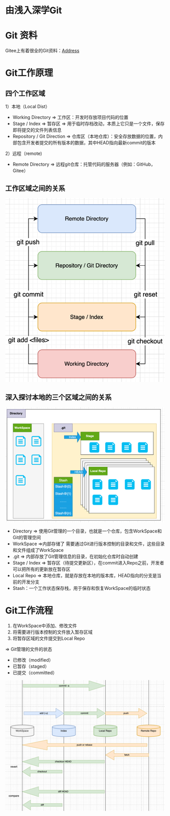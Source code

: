 # 由浅入深学Git

# Git 资料

Gitee上有着很全的Git资料：[Address](https://gitee.com/all-about-git)



# Git工作原理

## 四个工作区域

1）本地（Local Dist）

- Working Directory => 工作区：开发时存放项目代码的位置
- Stage / Index => 暂存区 => 用于临时存档改动，本质上它只是一个文件，保存即将提交的文件列表信息
- Repository / Git Direction => 仓库区（本地仓库）：安全存放数据的位置，内部包含开发者提交的所有版本的数据，其中HEAD指向最新commit的版本

2）远程（remote)

- Remote Directory => 远程git仓库：托管代码的服务器（例如：GitHub，Gitee）

## 工作区域之间的关系

![image-20230416205742334](./assets/image-20230416205742334.png)



## 深入探讨本地的三个区域之间的关系

![image-20230416211221826](./assets/image-20230416211221826.png)

- Directory => 使用Git管理的一个目录，也就是一个仓库，包含WorkSpace和Git的管理空间
- WorkSpace =>内部存储了 需要通过Git进行版本控制的目录和文件，这些目录和文件组成了WorkSpace
- .git => 内部存放了Git管理信息的目录，在初始化仓库时自动创建
- Stage / Index => 暂存区（待提交更新区），在commit进入Repo之前，开发者可以把所有的更新放在暂存区
- Local Repo => 本地仓库，就是存放在本地的版本库，HEAD指向的分支是当前的开发分支
- Stash：一个工作状态保存栈，用于保存和恢复WorkSpace的临时状态



# Git工作流程

1. 在WorkSpace中添加、修改文件
2. 将需要进行版本控制的文件放入暂存区域
3. 将暂存区域的文件提交到Local Repo

=> Git管理的文件的状态

- 已修改（modified）
- 已暂存（staged）
- 已提交（committed）

![image-20230416213334582](./assets/image-20230416213334582.png)
